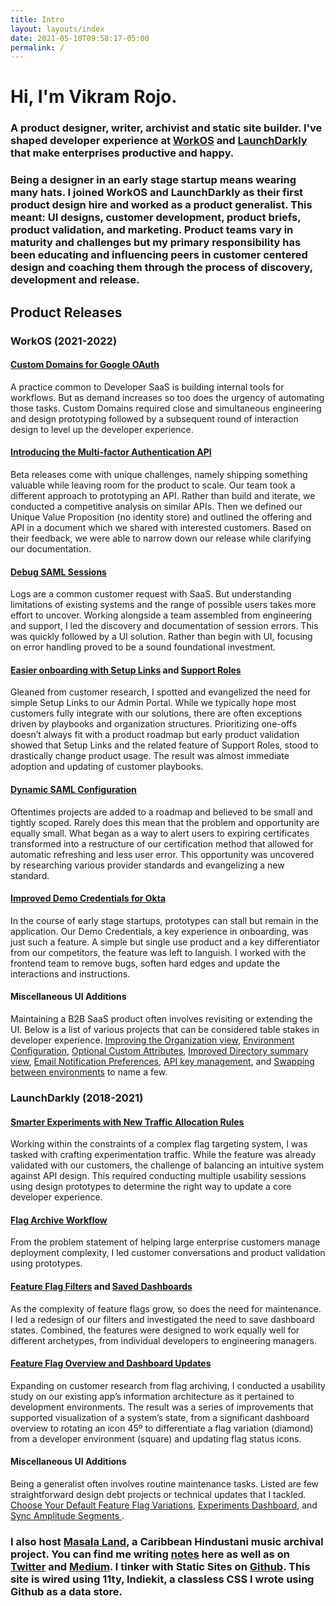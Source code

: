 ```yaml
---
title: Intro
layout: layouts/index
date: 2021-05-10T09:58:17-05:00
permalink: /
---
```


# Hi, I'm Vikram Rojo.

### A product designer, writer, archivist and static site builder. I've shaped developer experience at [WorkOS](https://workos.com) and [LaunchDarkly](https://launchdarkly.com) that make enterprises productive and happy.

### Being a designer in an early stage startup means wearing many hats. I joined WorkOS and LaunchDarkly as their first product design hire and worked as a product generalist. This meant: UI designs, customer development, product briefs, product validation, and marketing. Product teams vary in maturity and challenges but my primary responsibility has been educating and influencing peers in customer centered design and coaching them through the process of discovery, development and release.

## Product Releases

### WorkOS (2021-2022)

#### [Custom Domains for Google OAuth](https://workos.com/changelog/custom-domains-for-google-oauth)

A practice common to Developer SaaS is building internal tools for workflows. But as demand increases so too does the urgency of automating those tasks. Custom Domains required close and simultaneous engineering and design prototyping followed by a subsequent round of interaction design to level up the developer experience.

#### [Introducing the Multi-factor Authentication API](https://workos.com/changelog/introducing-the-multi-factor-authentication-api)

Beta releases come with unique challenges, namely shipping something valuable while leaving room for the product to scale. Our team took a different approach to prototyping an API. Rather than build and iterate, we conducted a competitive analysis on similar APIs. Then we defined our Unique Value Proposition (no identity store) and outlined the offering and API in a document which we shared with interested customers. Based on their feedback, we were able to narrow down our release while clarifying our documentation.

#### [Debug SAML Sessions](https://workos.com/changelog/debug-saml-sessions)

Logs are a common customer request with SaaS. But understanding limitations of existing systems and the range of possible users takes more effort to uncover. Working alongside a team assembled from engineering and support, I led the discovery and documentation of session errors. This was quickly followed by a UI solution. Rather than begin with UI, focusing on error handling proved to be a sound foundational investment.

#### [Easier onboarding with Setup Links](https://workos.com/changelog/easier-onboarding-with-setup-links) and [ Support Roles](https://workos.com/changelog/new-support-role)

Gleaned from customer research, I spotted and evangelized the need for simple Setup Links to our Admin Portal. While we typically hope most customers fully integrate with our solutions, there are often exceptions driven by playbooks and organization structures. Prioritizing one-offs doesn’t always fit with a product roadmap but early product validation showed that Setup Links and the related feature of Support Roles, stood to drastically change product usage. The result was almost immediate adoption and updating of customer playbooks.

#### [Dynamic SAML Configuration](https://workos.com/changelog/dynamic-saml-configuration)

Oftentimes projects are added to a roadmap and believed to be small and tightly scoped. Rarely does this mean that the problem and opportunity are equally small. What began as a way to alert users to expiring certificates transformed into a restructure of our certification method that allowed for automatic refreshing and less user error. This opportunity was uncovered by researching various provider standards and evangelizing a new standard.

#### [Improved Demo Credentials for Okta](https://workos.com/changelog/improved-demo-credentials-for-okta)

In the course of early stage startups, prototypes can stall but remain in the application. Our Demo Credentials, a key experience in onboarding, was just such a feature. A simple but single use product and a key differentiator from our competitors, the feature was left to languish. I worked with the frontend team to remove bugs, soften hard edges and update the interactions and instructions.

#### Miscellaneous UI Additions

Maintaining a B2B SaaS product often involves revisiting or extending the UI. Below is a list of various projects that can be considered table stakes in developer experience. [Improving the Organization view](https://workos.com/changelog/improving-organization-views), [Environment Configuration](https://workos.com/changelog/environment-configuration), [Optional Custom Attributes](https://workos.com/changelog/optional-custom-attributes), [Improved Directory summary view](https://workos.com/changelog/improved-directory-summary-view), [Email Notification Preferences](https://workos.com/changelog/email-notification-preferences), [API key management](https://workos.com/changelog/api-key-management), and [Swapping between environments](https://workos.com/changelog/swapping-between-environments) to name a few.

### LaunchDarkly (2018-2021)

#### [ Smarter Experiments with New Traffic Allocation Rules ](https://launchdarkly.com/blog/easier-smarter-experiments/)

Working within the constraints of a complex flag targeting system, I was tasked with crafting experimentation traffic. While the feature was already validated with our customers, the challenge of balancing an intuitive system against API design. This required conducting multiple usability sessions using design prototypes to determine the right way to update a core developer experience.

#### [Flag Archive Workflow](https://launchdarkly.com/blog/launched-flag-archive-workflow/)

From the problem statement of helping large enterprise customers manage deployment complexity, I led customer conversations and product validation using prototypes.

#### [Feature Flag Filters](https://launchdarkly.com/blog/launched-new-feature-flag-filters-to-save-you-time-and-effort/) and [Saved Dashboards](https://launchdarkly.com/blog/launched-saved-dashboards-help-you-quickly-access-your-most-used-feature-flags/)

As the complexity of feature flags grow, so does the need for maintenance. I led a redesign of our filters and investigated the need to save dashboard states. Combined, the features were designed to work equally well for different archetypes, from individual developers to engineering managers.

#### [Feature Flag Overview and Dashboard Updates](https://launchdarkly.com/blog/launched-feature-flag-overview-and-dashboard-updates/)

Expanding on customer research from flag archiving, I conducted a usability study on our existing app’s information architecture as it pertained to development environments. The result was a series of improvements that supported visualization of a system’s state, from a significant dashboard overview to rotating an icon 45º to differentiate a flag variation (diamond) from a developer environment (square) and updating flag status icons.

#### Miscellaneous UI Additions

Being a generalist often involves routine maintenance tasks. Listed are few straightforward design debt projects or technical updates that I tackled. [Choose Your Default Feature Flag Variations](https://launchdarkly.com/blog/launched-choose-your-default-feature-flag-variations/), [Experiments Dashboard](https://launchdarkly.com/blog/launched-experiments-dashboard-a-new-home-for-all-your-experiments/), and [Sync Amplitude Segments ](https://launchdarkly.com/blog/sync-user-cohorts-from-amplitude-into-launchdarkly/).

### I also host [Masala Land](https://twitter.com/masalaland_), a Caribbean Hindustani music archival project. You can find me writing [notes](/posts/) here as well as on [Twitter](https://twitter.com/vikramrojo) and [Medium](https://medium.com/@vikramrojo). I tinker with Static Sites on [Github](https://github.com/vikramrojo/). This site is wired using 11ty, Indiekit, a classless CSS I wrote using Github as a data store.